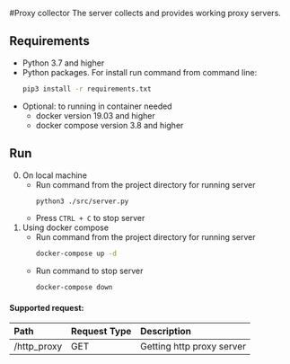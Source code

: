 #Proxy collector
The server collects and provides working proxy servers.

## Requirements
* Python 3.7 and higher
* Python packages. For install run command from command line:
    ```sh
    pip3 install -r requirements.txt 
    ```
* Optional: to running in container needed
    * docker version 19.03 and higher
    * docker compose version 3.8 and higher

## Run
0. On local machine
    * Run command from the project directory for running server
        ```sh
        python3 ./src/server.py
        ```
    * Press `CTRL + C` to stop server
0. Using docker compose
    * Run command from the project directory for running server
        ```sh
        docker-compose up -d
        ```
    * Run command to stop server        
        ```sh
        docker-compose down
        ```  

#### Supported request:
Path         | Request Type  | Description
|:-----------|:-------|:--------
/http_proxy  | GET   | Getting http proxy server
